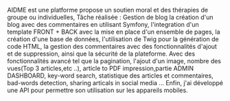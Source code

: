AIDME est une platforme propose un soutien moral et des thérapies de groupe ou individuelles,
Tâche réalisée : Gestion de blog 
la création d'un blog avec des commentaires en utilisant Symfony, l'integration d'un template FRONT + BACK avec la mise en place d'un ensemble de pages, la création d'une base de données, l'utilisation de Twig pour la génération de code HTML, la gestion des commentaires avec des fonctionnalités d'ajout et de suppression, ainsi que la sécurité de la plateforme.
Avec des fonctionnalités avancé tel que la pagination, l'ajout d'un image, nombre des vues(Top 3 articles,etc ..), article to PDF impression,partie ADMIN DASHBOARD, key-word search, statistique des articles et commentaires, bad-words detection, sharing articals in social media ...
Enfin, j'ai développé une API pour permettre son utilisation sur les appareils mobiles.
